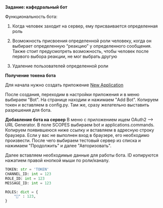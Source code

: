 **Задание: кафедральный бот**

Функциональность бота:

1. Когда человек заходит на сервер, ему присваивается определенная роль

2. Возможность присвоения определенной роли человеку, когда он выбирает определенную “реакцию” у определенного сообщения. Также стоит предусмотреть возможность, чтобы человек после первого выбора реакции, не мог выбрать другую

3. Удаление пользователей определенной роли


**Получение токена бота**

Для начала нужно создать приложение [New Application](https://discord.com/developers/applications/)

После создания, переходим в настройки приложения и в меню выбираем "Bot". На странице находим и нажимаем "Add Bot". Копируем токен и вставляем в config.py.
Там же, сразу желательно выставить разрешения для бота.

**Добавление бота на сервер**
В меню с приложением ищем OAuth2 –> URL Generator. В поле SCOPES выбираем bot и applications.commands. 
Копируем появившеюся ниже ссылку и вставляем в адресную строку браузера. 
Если у вас не выполнен вход в браузере, его необходимо произвести.
После чего выбираем тестовый сервер из списка и нажимаем "Продолжить" и далее "Авторизовать".

Далее вставляем необходимые данные для работы бота. ID копируются нажатием правой кнопкой мыши по роли/каналу.
```python 
TOKEN: str = 'TOKEN'
CHANNEL_ID: int = 123
ROLE_ID: int = 123
MESSAGE_ID: int = 123

ROLES: dict = {
    "🙂" : 123,
}
```
